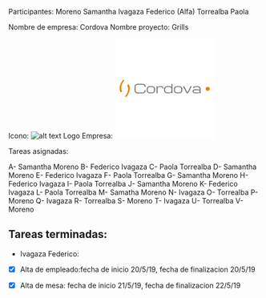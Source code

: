 Participantes: 
Moreno Samantha
Ivagaza Federico (Alfa)
Torrealba Paola
 
Nombre de empresa: Cordova
Nombre proyecto: Grills

Icono: ![alt text]( https://github.com/feche92/2019_TP_PPS_Comanda/blob/cordova/src/assets/Imagenes/icon.png)
Logo Empresa: ![alt text](https://github.com/feche92/2019_TP_PPS_Comanda/blob/cordova/src/assets/Imagenes/logo.png)

Tareas asignadas:

A- Samantha Moreno
B- Federico Ivagaza
C- Paola Torrealba
D- Samantha Moreno
E- Federico Ivagaza
F- Paola Torrealba
G- Samantha Moreno
H- Federico Ivagaza
I- Paola Torrealba
J- Samantha Moreno
K- Federico Ivagaza
L- Paola Torrealba
M- Samatha Moreno
N- Ivagaza
O- Torrealba
P- Moreno
Q- Ivagaza
R- Torrealba
S- Moreno
T- Ivagaza
U- Torrealba
V- Moreno

## Tareas terminadas:

* Ivagaza Federico:

* [x] Alta de empleado:fecha de inicio 20/5/19, fecha de finalizacion 20/5/19
* [x] Alta de mesa: fecha de inicio 21/5/19, fecha de finalizacion 22/5/19




